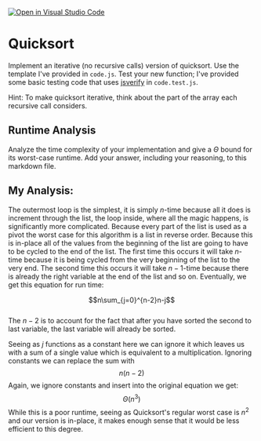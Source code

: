 [![Open in Visual Studio Code](https://classroom.github.com/assets/open-in-vscode-718a45dd9cf7e7f842a935f5ebbe5719a5e09af4491e668f4dbf3b35d5cca122.svg)](https://classroom.github.com/online_ide?assignment_repo_id=12356076&assignment_repo_type=AssignmentRepo)
# Quicksort

Implement an iterative (no recursive calls) version of quicksort. Use the
template I've provided in `code.js`. Test your new function; I've provided some
basic testing code that uses [jsverify](https://jsverify.github.io/) in
`code.test.js`.

Hint: To make quicksort iterative, think about the part of the array each
recursive call considers.

## Runtime Analysis

Analyze the time complexity of your implementation and give a $\Theta$ bound for
its worst-case runtime. Add your answer, including your reasoning, to this
markdown file.

## My Analysis:

The outermost loop is the simplest, it is simply $n$-time because all it does is increment through the list, the loop inside, where all the magic happens, is significantly more complicated. Because every part of the list is used as a pivot the worst case for this algorithm is a list in reverse order. Because this is in-place all of the values from the beginning of the list are going to have to be cycled to the end of the list. The first time this occurs it will take $n$-time because it is being cycled from the very beginning of the list to the very end. The second time this occurs it will take $n-1$-time because there is already the right variable at the end of the list and so on. Eventually, we get this equation for run time:

$$n\sum_{j=0}^{n-2}n-j$$
<br>
The $n-2$ is to account for the fact that after you have sorted the second to last variable, the last variable will already be sorted.

Seeing as $j$ functions as a constant here we can ignore it which leaves us with a sum of a single value which is equivalent to a multiplication. Ignoring constants we can replace the sum with
$$n(n-2)$$
Again, we ignore constants and insert into the original equation we get:
$$\Theta(n^3)$$
While this is a poor runtime, seeing as Quicksort's regular worst case is $n^2$ and our version is in-place, it makes enough sense that it would be less efficient to this degree.
